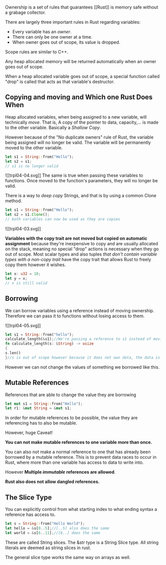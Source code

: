 Ownership is a set of rules that guarantees [[Rust]] is memory safe without a grabage collector. 

There are largely three important rules in Rust regarding variables:

* Every variable has an *owner*.
* There can only be one owner at a time.
* When owner goes out of scope, its value is dropped.

Scope rules are similar to C++.

Any heap allocated memory will be returned automatically when an owner goes out of scope.

When a heap allocated variable goes out of scope, a special function called "drop" is called that acts as that variable's destructor.

## Copying and moving and Which one Rust Does When

Heap allocated variables, when being assigned to a new variable, will technically *move*. That is, A copy of the pointer to data, capacity,... is made to the other variable. Basically a *Shallow Copy*.

However because of the "No duplicate owners" rule of Rust, the variable being assigned will no longer be valid. The variable will be permanently moved to the other variable.

```Rust
let s1 = String::from("Hello");
let s2 = s1;
// s1 is no longer valid
```
![[trpl04-04.svg]]
The same is true when passing these variables to functions. Once moved to the function's parameters, they will no longer be valid.

There is a way to *deep copy* Strings, and that is by using a common Clone method.

```Rust
let s1 = String::from("Hello");
let s2 = s1.Clone();
// both variables can now be used as they are copies
```
![[trpl04-03.svg]]

**Variables with the copy trait are not moved but copied on automatic assignment** because they're inexpensive to copy and are usually allocated on the stack, meaning no special "drop" actions is necessary when they go out of scope. Most scalar types and also tuples *that don't contain variable types with a non-copy trait* have the copy trait that allows Rust to freely copy them however it wishes.

```Rust
let x: u32 = 10;
let y = x;
// x is still valid
```

## Borrowing

We can borrow variables using a reference instead of moving ownership. Therefore we can pass it to functions without losing access to them. 

![[trpl04-05.svg]]

```Rust
let s1 = String::from("hello");
calculate_length(&s1);//We're passing a reference to s1 instead of moving it to the function parameter
fn calculate_length(s: &String) -> usize
{
s.len()
}//s is out of scope however because it does not own data, the data is not dropped.
```

However we can not change the values of something we borrowed like this.

## Mutable References

References that are able to change the value they are borrowing

```Rust
let mut s1 = String::from("Hello");
let r1: &mut String = &mut s1;
```

In order for mutable references to be possible, the value they are referencing has to also be mutable.

However, huge Caveat!

**You can not make mutable references to one variable more than once.**

You can also not make a normal reference to one that has already been borrowed by a mutable reference. This is to prevent data races to occur in Rust, where more than one variable has access to data to write into.

However **Multiple *immutable* references are allowed**.

**Rust also does not allow dangled references.**

## The Slice Type

You can explicitly control from what starting index to what ending syntax a reference has access to.

```Rust
let s = String::from("Hello World");
let hello = &s[0..5];//[..5] also does the same
let world = &s[6..11];//[6..] does the same
```

These are called String slices. The &str type is a String Slice type. All string literals are deemed as string slices in rust.

The general slice type works the same way on arrays as well.

